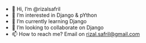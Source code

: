 - 👋 Hi, I’m @rizalsafril
- 👀 I’m interested in Django & pYthon
- 🌱 I’m currently learning Django
- 💞️ I’m looking to collaborate on Django
- 📫 How to reach me? Email on rizal.safril@gmail.com

<!---
rizalsafril/rizalsafril is a ✨ special ✨ repository because its `README.md` (this file) appears on your GitHub profile.
You can click the Preview link to take a look at your changes.
--->
